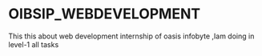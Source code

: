 # OIBSIP_WEBDEVELOPMENT
This this about web development internship of oasis infobyte ,Iam doing in level-1 all tasks
